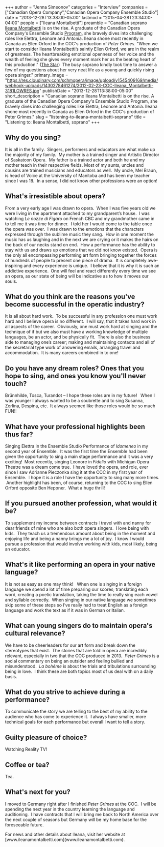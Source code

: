 +++
author = "Jenna Simeonov"
categories = "Interview"
companies = ["Canadian Opera Company","Canadian Opera Company Ensemble Studio"]
date = "2013-12-28T13:38:00-05:00"
lastmod = "2015-04-28T23:34:00-04:00"
people = ["Ileana Montalbetti"]
preamble = "Canadian soprano [Ileana Montalbetti](http://www.ileanamontalbetti.com/) is on the rise. A graduate of the Canadian Opera Company's Ensemble Studio [Program](http://www.coc.ca/aboutthecoc/companymembers/EnsembleStudio.aspx), she bravely dives into challenging roles like Elettra, Leonore and Antonia. Ileana shone most recently in Canada as Ellen Orford in the COC's production of _Peter Grimes._ \"When we start to consider Ileana Montalbetti’s saintly Ellen Orford, we are in the realm of greatness. The heartbreaking emotional openness of her voice and the wealth of feeling she gives every moment mark her as the beating heart of this production.\" ([The Star](http://www.thestar.com/entertainment/stage/2013/10/06/opera_review_peter_grimes.html))  The busy soprano kindly took time to answer a few of my questions about her very neat life as a young and quickly rising opera singer."
primary_image = "https://res.cloudinary.com/schmopera/image/upload/v1545409169/media/webhook-uploads/1430278461274/2012-02-23-COC-Ileana_Montalbetti-3181LOWRES.jpg"
publishDate = "2013-12-28T13:38:00-05:00"
short_description = "Canadian soprano Ileana Montalbetti is on the rise. A graduate of the Canadian Opera Company&#039;s Ensemble Studio Program, she bravely dives into challenging roles like Elettra, Leonore and Antonia. Ileana shone most recently in Canada as Ellen Orford in the COC&#039;s production of Peter Grimes."
slug = "listening-to-ileana-montalbetti-soprano"
title = "Listening to: Ileana Montalbetti, soprano"
+++

## Why do you sing?

It is all in the family.  Singers, performers and educators are what make up the majority of my family.  My mother is a trained singer and Artistic Director of Saskatoon Opera.  My father is a trained actor and both he and my mother teach in their respective fields. Most of my aunts, uncles and cousins are trained musicians and educators as well.  My uncle, Mel Braun, is head of Voice at the University of Manitoba and has been my teacher since I was 18\.  In a sense, I did not know other professions were an option!

## What's irresistible about opera?

From a very early age I was drawn to opera.  When I was five years old we were living in the apartment attached to my grandparent’s house.  I was watching _Le nozze di Figaro_ on French CBC and my grandmother came in to tell me it was time for dinner.  I told her I would come to the table once the opera was over.  I was drawn to the emotions that the characters expressed through the sublime music they sang.  How in one moment the music has us laughing and in the next we are crying or it makes the hairs on the back of our necks stand on end.  How a performance has the ability to stay with us and draws up emotions that we did not know existed.  Opera is the only all encompassing performing art form bringing together the forces of hundreds of people to present one piece of drama.  It is completely awe-inspiring and every experience is unique.  I believe that it is why it is such an addictive experience.  One will feel and react differently every time we see an opera, as our state of being will be indicative as to how it moves our souls.

## What do you think are the reasons you've become successful in the operatic industry?

It is all about hard work.  To be successful in any profession one must work hard and I believe opera is no different.  I will say, that it takes hard work in all aspects of the career.  Obviously, one must work hard at singing and the technique of if but we also must have a working knowledge of multiple languages, be an actor, and be physically fit.  There is also the business side to managing one’s career; making and maintaining contacts and all of the secretarial type work of answering emails, arranging travel and accommodation.  It is many careers combined in to one!

## Do you have any dream roles? Ones that you hope to sing, and ones you know you'll never touch?

Brünnhilde, Tosca, Turandot – I hope these roles are in my future!   When I was younger I always wanted to be a soubrette and to sing Susanna, Zerlina, Despina, etc.  It always seemed like those roles would be so much FUN!!

## What have your professional highlights been thus far?

Singing Elettra in the Ensemble Studio Performance of _Idomeneo_ in my second year of Ensemble.  It was the first time the Ensemble had been given the opportunity to sing a main stage performance and it was a very exciting!  Most recently, singing Leonore in _Fidelio_ with Michigan Opera Theatre was a dream come true.  I have loved the opera, and role, ever since I saw Adrianne Pieczonka sing it at the COC in my first year of Ensemble.  I hope it is a role I have the opportunity to sing many more times.  Another highlight has been, of course, returning to the COC to sing Ellen Orford opposite Ben Heppner.  What a huge thrill!

## If you pursued another profession, what would it be?

To supplement my income between contracts I travel with and nanny for dear friends of mine who are also both opera singers.  I love being with kids.  They teach us a tremendous amount about being in the moment and enjoying life and being a nanny brings me a lot of joy.  I know I would pursue a profession that would involve working with kids, most likely, being an educator.

## What's it like performing an opera in your native language?

It is not as easy as one may think!   When one is singing in a foreign language we spend a lot of time preparing our scores; translating each word, creating a poetic translation, taking the time to really sing each vowel and syllable correctly.  When singing in our native language we sometimes skip some of these steps so I’ve really had to treat English as a foreign language and work the text as if it was in German or Italian.

## What can young singers do to maintain opera's cultural relevance?

We have to be cheerleaders for our art form and break down the stereotypes that exist.  The stories that are told in opera are incredibly relevant, especially in two that the COC produced in 2013\.  _Peter Grimes_ is a social commentary on being an outsider and feeling bullied and misunderstood.  _La bohème_ is about the trials and tribulations surrounding being in love.  I think these are both topics most of us deal with on a daily basis.

## What do you strive to achieve during a performance?

To communicate the story we are telling to the best of my ability to the audience who has come to experience it.  I always have smaller, more technical goals for each performance but overall I want to tell a story.

## Guilty pleasure of choice?

Watching Reality TV!

## Coffee or tea?

Tea.

## What's next for you?

I moved to Germany right after I finished _Peter Grimes_ at the COC.  I will be spending the next year in the country learning the language and auditioning.  I have contracts that I will bring me back to North America over the next couple of seasons but Germany will be my home base for the foreseeable future.

<div class="intro" dir="ltr">For news and other details about Ileana, visit her website at [www.ileanamontalbetti.com](www.ileanamontalbetti.com).</div>
